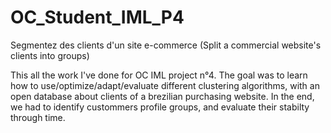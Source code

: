 # OC_Student_IML_P4
Segmentez des clients d'un site e-commerce (Split a commercial website's clients into groups)

This all the work I've done for OC IML project n°4. The goal was to learn how to use/optimize/adapt/evaluate different clustering algorithms, with an open database about clients of a brezilian purchasing website. In the end, we had to identify custommers profile groups, and evaluate their stabilty through time.


